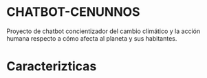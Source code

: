# CHATBOT-CENUNNOS
Proyecto de chatbot concientizador del cambio climático y la acción humana respecto a cómo afecta al planeta y sus habitantes.
# Caracterizticas
